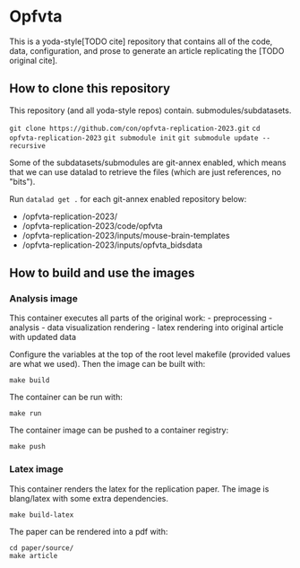# Opfvta

This is a yoda-style[TODO cite] repository that contains all of the
code, data, configuration, and prose to generate an article replicating
the [TODO original cite].

## How to clone this repository

This repository (and all yoda-style repos) contain.
submodules/subdatasets.

`git clone https://github.com/con/opfvta-replication-2023.git`
`cd opfvta-replication-2023`
`git submodule init`
`git submodule update --recursive`

Some of the subdatasets/submodules are git-annex enabled, which means
that we can use datalad to retrieve the files (which are just
references, no "bits").

Run `datalad get .` for each git-annex enabled repository below:
 - /opfvta-replication-2023/
 - /opfvta-replication-2023/code/opfvta
 - /opfvta-replication-2023/inputs/mouse-brain-templates
 - /opfvta-replication-2023/inputs/opfvta_bidsdata


<!-- This will eventuall be datalad get -r . but not until the osf remote is -->
<!-- updated. -->
<!--  -->

<!-- ## With datalad  -->
<!-- `pip install datalad-osf` -->
<!-- `datalad clone https://finalpushtoOSF -->

## How to build and use the images

### Analysis image

This container executes all parts of the original work:
    - preprocessing
    - analysis
    - data visualization rendering
    - latex rendering into original article with updated data

Configure the variables at the top of the root level makefile (provided
values are what we used). Then the image can be built with:

`make build`

The container can be run with:

`make run`

The container image can be pushed to a container registry:

`make push`

### Latex image

This container renders the latex for the replication paper. The image is
blang/latex with some extra dependencies.

`make build-latex`

The paper can be rendered into a pdf with:

```
cd paper/source/
make article
```
